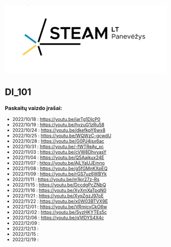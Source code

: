 ![STEAM](./img/steam.png)

# DI_101

### Paskaitų vaizdo įrašai:

- 2022/10/18 : https://youtu.be/iarTg1DIcP0
- 2022/10/19 : https://youtu.be/hvzuG1zRu58
- 2022/10/24 : https://youtu.be/dkefkpY6wx8
- 2022/10/25 : https://youtu.be/WQWzC-gcwdU
- 2022/10/28 : https://youtu.be/G0PJ4jsx6ac
- 2022/10/31 : https://youtu.be/-fWTReAy_xc
- 2022/11/03 : https://youtu.be/cVW8DhvyasY
- 2022/11/04 : https://youtu.be/Q5Aajkux24E
- 2022/11/07 : https://youtu.be/AjLYaUJEmno
- 2022/11/08 : https://youtu.be/g5fGMnKXpEQ
- 2022/11/09 : https://youtu.be/rGS7uz6WBYk
- 2022/11/11 : https://youtu.be/m1kjr27z-Rs
- 2022/11/15 : https://youtu.be/DccdgPcZNbQ
- 2022/11/16 : https://youtu.be/XyXmXaTpqN0
- 2022/11/21 : https://youtu.be/XyqZgzJ97oE
- 2022/11/22 : https://youtu.be/x0W03BTVX9E
- 2022/12/01 : https://youtu.be/VRmicvCkO6w
- 2022/12/02 : https://youtu.be/SyzHKYTEs5c
- 2022/12/06 : https://youtu.be/q1jfDYS4X4c
- 2022/12/09 :
- 2022/12/13 :
- 2022/12/15 :
- 2022/12/19 :